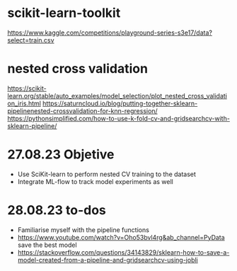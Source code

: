 # scikit-learn-toolkit
https://www.kaggle.com/competitions/playground-series-s3e17/data?select=train.csv

# nested cross validation
https://scikit-learn.org/stable/auto_examples/model_selection/plot_nested_cross_validation_iris.html
https://saturncloud.io/blog/putting-together-sklearn-pipelinenested-crossvalidation-for-knn-regression/
https://pythonsimplified.com/how-to-use-k-fold-cv-and-gridsearchcv-with-sklearn-pipeline/

# 27.08.23 Objetive
* Use SciKit-learn to perform nested CV training to the dataset
* Integrate ML-flow to track model experiments as well

# 28.08.23 to-dos

* Familiarise myself with the pipeline functions
* https://www.youtube.com/watch?v=Oho53bvl4rg&ab_channel=PyData
save the best model
* https://stackoverflow.com/questions/34143829/sklearn-how-to-save-a-model-created-from-a-pipeline-and-gridsearchcv-using-jobli